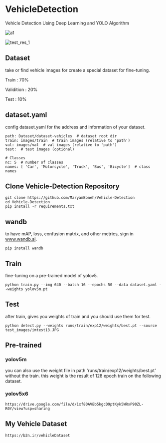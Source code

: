 # VehicleDetection
Vehicle Detection Using Deep Learning and YOLO Algorithm

![a1](https://user-images.githubusercontent.com/72157067/132953532-d7aba17a-2ca8-4703-a9e2-7c314e20f669.png)

![test_res_1](https://user-images.githubusercontent.com/72157067/132954150-720b0c16-586a-4683-b60c-7dc9b4e55e9f.jpg)


## Dataset

take or find vehicle images for create a special dataset for fine-tuning.

Train : 70%

Validition : 20%

Test : 10%


## dataset.yaml

config dataset.yaml for the address and information of your dataset.

```
path: Dataset/dataset-vehicles  # dataset root dir
train: images/train  # train images (relative to 'path')
val: images/val  # val images (relative to 'path')
test:  # test images (optional)

# Classes
nc: 5  # number of classes
names: [ 'Car', 'Motorcycle', 'Truck', 'Bus', 'Bicycle']  # class names

```

## Clone Vehicle-Detection Repository
```
git clone https://github.com/MaryamBoneh/Vehicle-Detection
cd Vehicle-Detection
pip install -r requirements.txt
```

## wandb

to have mAP, loss, confusion matrix, and other metrics, sign in www.wandb.ai.

```
pip install wandb
```

## Train

fine-tuning on a pre-trained model of yolov5.

```
python train.py --img 640 --batch 16 --epochs 50 --data dataset.yaml --weights yolov5m.pt
```

## Test

after train, gives you weights of train and you should use them for test.

```
python detect.py --weights runs/train/exp12/weights/best.pt --source test_images/imtest13.JPG
```

## Pre-trained

### yolov5m
you can also use the weight file in path 'runs/train/exp12/weights/best.pt' without the train.
this weight is the result of 128 epoch train on the following dataset.

### yolov5x6
```
https://drive.google.com/file/d/1xf80AVBb5kgcD9ptKyk5WRxP90ZL-R0Y/view?usp=sharing
```

## My Vehicle Dataset
```
https://b2n.ir/vehicleDataset
```
